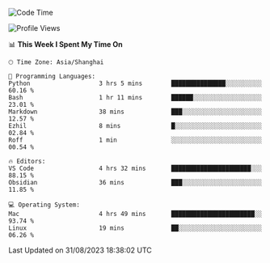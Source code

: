 <!--START_SECTION:waka-->
![Code Time](http://img.shields.io/badge/Code%20Time-148%20hrs%2054%20mins-blue)

![Profile Views](http://img.shields.io/badge/Profile%20Views-11-blue)

📊 **This Week I Spent My Time On** 

```text
🕑︎ Time Zone: Asia/Shanghai

💬 Programming Languages: 
Python                   3 hrs 5 mins        ███████████████░░░░░░░░░░   60.16 % 
Bash                     1 hr 11 mins        ██████░░░░░░░░░░░░░░░░░░░   23.01 % 
Markdown                 38 mins             ███░░░░░░░░░░░░░░░░░░░░░░   12.57 % 
Ezhil                    8 mins              █░░░░░░░░░░░░░░░░░░░░░░░░   02.84 % 
Roff                     1 min               ░░░░░░░░░░░░░░░░░░░░░░░░░   00.54 % 

🔥 Editors: 
VS Code                  4 hrs 32 mins       ██████████████████████░░░   88.15 % 
Obsidian                 36 mins             ███░░░░░░░░░░░░░░░░░░░░░░   11.85 % 

💻 Operating System: 
Mac                      4 hrs 49 mins       ███████████████████████░░   93.74 % 
Linux                    19 mins             ██░░░░░░░░░░░░░░░░░░░░░░░   06.26 % 
```


 Last Updated on 31/08/2023 18:38:02 UTC
<!--END_SECTION:waka-->